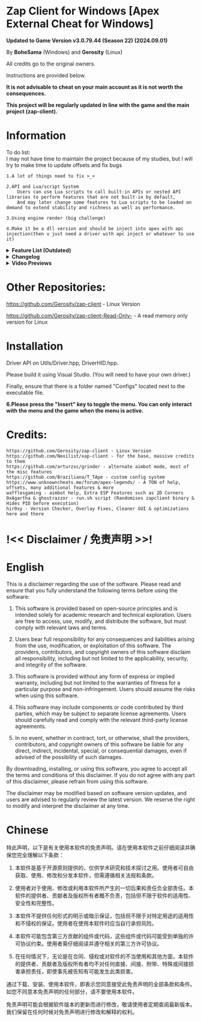 # Zap Client for Windows [Apex External Cheat for Windows]
**Updated to Game Version v3.0.79.44 (Season 22) (2024.09.01)**

By **BoheSama** (Windows) and **Gerosity** (Linux)

All credits go to the original owners.

Instructions are provided below.

**It is not advisable to cheat on your main account as it is not worth the consequences.**

**This project will be regularly updated in line with the game and the main project (zap-client).**

# Information

To do list: </br>
    I may not have time to maintain the project because of my studies, but I will try to make time to update offsets and fix bugs
    
    1.A lot of things need to fix >_<
    
    2.API and Lua/script System
        Users can use Lua scripts to call built-in APIs or nested API libraries to perform features that are not built-in by default,
        And may later change some features to Lua scripts to be loaded on demand to extend stability and richness as well as performance.
    
    3.Using engine render (big challenge) 
    
    4.Make it be a dll version and should be inject into apex with apc injection(then u just need a driver with apc inject or whatever to use it)
    

<details>
<summary><b>Feature List (Outdated)</b></summary>

    Legitbot - Aimbot, RCS, Visuals
    Ragebot - Aimbot, RCS
    Flickbot
    Triggerbot
    Glow - Player, Viewmodel & Item
    ESP - Enemy & Teammate, Spectator List, Crosshair, Radar
    Misc - Movement, Camera (Quick Turn), Rapid Fire (For Semi-Auto & Burst Weapons), Skin Changer (Basic, not to be confused with a model changer)
    Settings - Disable Overlay, Disable ESP, FPS Cap
    Configs - Custom Configs, Premade Configs

</details>

<details>
<summary><b>Changelog</b></summary>

    24.09.07 - Offsets update
    Updated Offsets To Latest Version (Game Version v3.0.79.44)

    08.07.24 - Version 1.1.4
    Updated Offsets To Latest Version (Game Version v3.0.72.12)
    
    01.06.24 - Version 1.1.3
    Legitbot:
        - Added Spectator Check (Disables Aimbot When Being Spectated)
            - Added Spectator Notifier
    Glow:
        - Fixed Item Glow
    Sense:
        - Separated Health Bar & Shield Bar
        - Added Skeleton Detail (Detailed Or Simple)
        - Optimized And Cleaned Up File - Credits To hir0xygen
        - Spectator List & Watermark Can be Moved Anywhere Now
    Radar:
        - Radar Can Be Moved Anywhere
        - Added Two Different Identifiers - Circle & Arrowhead
        - Identifier Colors Are Now Based On Team IDs
        - Separated Identifiers And View Angle Lines
        - Radar Settings (Background, Rounding, etc)
    Misc:
        - Added Wall Jump - Credits To BoheSama
        - Added Tap Strafe (?) - Credits To BoheSama/chettoy/apexsky
    Settings:
        - Added Custom Menu Bind
        - Added Keybind Notifier
        - Added Dev Options (For Experimenting/Development/Updating)
            - Draw Local Player Weapon IDs (For Updating Weapons.hpp)
            - Draw Player Weapon IDs (For Updating/Testing Weapons.hpp)
            - Draw Player Bone IDs (For Finding Bone IDs - HitboxType.hpp)
    Configs:
        - Added Default Configs (Loads A Selected Config On Cheat Initialization)
    Other:
        - Improved Performance In Firing Range (20+ms -> 15ms)
        - Optimizations By Adding Read Delays For Info That Isn't Required - Credits To hir0xygen

    22.05.24 - Version 1.1.2
    - Updated To The Latest Version - Game Version v3.0.70.55
    - Going To "Begin" On A Full Rewrite/Brand New Cheat - Hoping For Optimization,
    Cleaner & Smoother GUI, Item ESP, And A Less Shitty Cheat Overall
    
    10.05.24 - Version 1.1.1
    - Updated offsets to latest version (Game Version v3.0.68.50)
    - Fixed Item Glow Crashes (I think...)
    - Fixed Spectator List (Might get patched sooner or later)

    07.05.24 - Version 1.1.0 - Season 21 Update
    Updated offsets to latest version (Game Version v3.0.67.34)
    
    Legitbot:
        - Added Target Visuals (Draw Line, Dot & Box On/To Aimbot Current or Best Target)
        - Added Target Information (Draw Information About Aimbot Current or Best Target)
        - Fixed Standalone RCS
    Triggerbot:
        - Added Attack Methods (Mouse or Memory, Both Support Controller, Memory has not been thoroughly tested)
        - Added Triggerbot Delay (Note: Processing Speed Affects This, Its Not Perfect & Depending On Attack Method, It Will Be Different)
    Glow:
        - Fixed Glow Max Distance (Now ACTUALLY works)
        - Added Knocked Check & Knocked Color
        - Fixed Glow Sheild Based Color Mode
        - Fixed Custom Item Glow (?)
    Sense:
        - Added Knocked Check & Knocked Color
        - Added Box, Skeleton & Head Circle Outlines
        - Re-designed Watermark And Spectator List (Still Patched) (Credits: hir0xy)
        - Fixed Position Changer
    Misc:
        - Added Superglide Modes (Manual Or Automatic, Automatic Supports Controller)
        - Re-designed Misc Tab (Credits: hir0xy)
    Settings:
        - Overlay Now Runs At An Uncapped Refresh Rate
        - If FPS Cap Is Disabled, Cheat Will Run At Refresh Rate (Recommened)
        - Added Toggle For Anti Aliased Lines - For ESP
        - Added Dead Check - Displays ESP & Glow If You Are Dead/Spectating
    Configs:
        - Added Premade Configs (Note: Not Perfect & Should Be Used As A Base For Creating Your Own
        Legit Config, Fine Tune To Your Liking!)
    Other:
        - Added Version Check (Can Be Skipped) (Credits: hir0xy)
        - Fixed A Couple Error Messages (Credits: hir0xy)
        - Optimizations (Untested) & Cleaner Code  (Credits: hir0xy)
        - Fixed Overlay Errors (Credits: hir0xy)
    
    22.04.24 - Version 1.0.6.1
    Updated offsets to latest version (Game Version v3.0.65.42)
    Busy atm but will eventually start working on a better and more optimised version of this

    8.04.24 - Version 1.0.6
    Updated offsets to latest version (Game Version v3.0.63.32)

    1.04.24
    Updated offsets to latest version (Game version v3.0.62.30)

    30.03.24 - Version 1.0.5
    Legitbot:
        New Aimbot Mode (An old xap-client smoothing method), testing for now
        Smoothing Modes (Static and randomised) (For randomised I recommend setting the values close together!)
    Ragebot:
        Fixes
    Flickbot:
        Fixes
    Misc:
        SuperGlide FPS (Set it to your in-game FPS, 75 is probably the best)
    Settings:
        Removed Gamemode Toggle - It now automatically switches based on what 
        gamemode your playing
    Other:
        Randomised Overlay Name now actually works
        Added a run.sh script which randomises the zapclient binary and hides PID once 
        executed - use this instead of ./zapclient

    26.03.24 - Version 1.0.3
    Updated to latest game version (Game Version v3.0.62.29)

    24.03.24 - Version 1.0.2
    
    Complete GUI Overhaul
    Fixed issues with aimbot & triggerbot
    Added Ragebot, Flickbot, Viewmodel Glow, Glow Customizations, ESP Features, BHop, QuickTurn, RapidFire, Overlay Settings
    Bunch a stuff that I cant remember all at once
</details>

<details>
<summary><b>Video Previews</b></summary>

</details>

# Other Repositories:
https://github.com/Gerosity/zap-client - Linux Version

https://github.com/Gerosity/zap-client-Read-Only-   - A read memory only version for Linux

# Installation
Driver API on Utils/Driver.hpp, DriverHID.hpp.

Please build it using Visual Studio. (You will need to have your own driver.)

Finally, ensure that there is a folder named "Configs" located next to the executable file.

**6.Please press the "Insert" key to toggle the menu. You can only interact with the menu and the game when the menu is active.**

# Credits:
    https://github.com/Gerosity/zap-client - Linux Version
    https://github.com/Nexilist/xap-client - for the base, massive credits to them
    https://github.com/arturzxc/grinder - alternate aimbot mode, most of the misc features
    https://github.com/Braziliana/T_TApe - custom config system
    https://www.unknowncheats.me/forum/apex-legends/ - A TON of help, offsets, many additional features & more
    wafflesgaming - aimbot help, Extra ESP Features such as 2D Corners
    0xAgartha & ghostrazzor - run.sh script (Randomises zapclient binary & Hides PID before execution)
    hir0xy - Version Checker, Overlay Fixes, Cleaner GUI & optimizations here and there

# !<< Disclaimer / 免责声明 >>!
# English
  This is a disclaimer regarding the use of the software. Please read and ensure that you fully understand the following terms before using the software:

1. This software is provided based on open-source principles and is intended solely for academic research and technical exploration. Users are free to access, use, modify, and distribute the software, but must comply with relevant laws and terms.

2. Users bear full responsibility for any consequences and liabilities arising from the use, modification, or exploitation of this software. The providers, contributors, and copyright owners of this software disclaim all responsibility, including but not limited to the applicability, security, and integrity of the software.

3. This software is provided without any form of express or implied warranty, including but not limited to the warranties of fitness for a particular purpose and non-infringement. Users should assume the risks when using this software.

4. This software may include components or code contributed by third parties, which may be subject to separate license agreements. Users should carefully read and comply with the relevant third-party license agreements.

5. In no event, whether in contract, tort, or otherwise, shall the providers, contributors, and copyright owners of this software be liable for any direct, indirect, incidental, special, or consequential damages, even if advised of the possibility of such damages.

By downloading, installing, or using this software, you agree to accept all the terms and conditions of this disclaimer. If you do not agree with any part of this disclaimer, please refrain from using this software.

The disclaimer may be modified based on software version updates, and users are advised to regularly review the latest version. We reserve the right to modify and interpret the disclaimer at any time.

# Chinese  
  特此声明，以下是有关使用本软件的免责声明。请在使用本软件之前仔细阅读并确保您完全理解以下条款：

1. 本软件是基于开源原则提供的，仅供学术研究和技术探讨之用。使用者可自由获取、使用、修改和分发本软件，但需遵循相关法规和条款。

2. 使用者对于使用、修改或利用本软件所产生的一切后果和责任负全部责任。本软件的提供者、贡献者及版权所有者概不负责，包括但不限于软件的适用性、安全性和完整性。

3. 本软件不提供任何形式的明示或暗示保证，包括但不限于对特定用途的适用性和不侵权的保证。使用者在使用本软件时应当自行承担风险。

4. 本软件可能包含第三方贡献的组件或代码，这些组件或代码可能受到单独的许可协议约束。使用者需仔细阅读并遵守相关的第三方许可协议。

5. 在任何情况下，无论是在合同、侵权或对软件的不当使用和其他方面，本软件的提供者、贡献者及版权所有者均不对任何直接、间接、附带、特殊或间接损害承担责任，即使事先被告知有可能发生此类损害。

通过下载、安装、使用本软件，即表示您同意接受此免责声明的全部条款和条件。如您不同意本免责声明的任何部分，请不要使用本软件。

免责声明可能会根据软件版本的更新而进行修改，敬请使用者定期查阅最新版本。我们保留在任何时候对免责声明进行修改和解释的权利。

